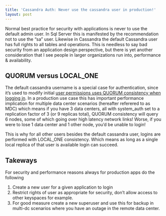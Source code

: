 ```yaml
---
title: 'Cassandra Auth: Never use the cassandra user in production!'
layout: post
---
```

Normal best practice for security with applications is never to use the default admin user. In Sql Server this is manifested by the recommendation not to use the “sa” user. Likewise in Cassandra the default Cassandra user has full rights to all tables and operations. This is needless to say bad security from an application design perspective, but there is yet another consideration that I see people in larger organizations run into, performance & availability.

## QUORUM versus LOCAL_ONE

The default cassandra username is a special case for authentication, since it’s used to modify initial [user permissions uses QUORUM consistency when logging in](https://issues.apache.org/jira/browse/CASSANDRA-5310). In a production use case this has important performance implication for multiple data center scenarios (hereafter referered to as MDC) which means if you have 3 data centers, all with system_auth set to a replication factor of 3 (or 9 replicas total), QUORUM consistency will query 6 nodes, some of which going over high latency network links! Worse, if you were to lose 1 data center and 1 other node, you’d be unable to login! 

This is why for all other users besides the default cassandra user, logins are performed with LOCAL_ONE consistency. Which means as long as a single local replica of that user is available login can succeed.

## Takeways

For security and performance reasons always for production apps do the following

  1. Create a new user for a given application to login
  2. Restrict rights of user as appropriate for security, don&#8217;t allow access to other keyspaces for example.
  3. For good measure create a new superuser and use this for backup in multi-dc scenarios where you have an outage in the remote data center.

